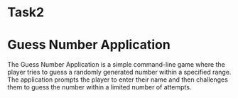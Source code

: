 # Task2
# Guess Number Application
The Guess Number Application is a simple command-line game where the player tries to guess a randomly generated number within a specified range. The application prompts the player to enter their name and then challenges them to guess the number within a limited number of attempts.
